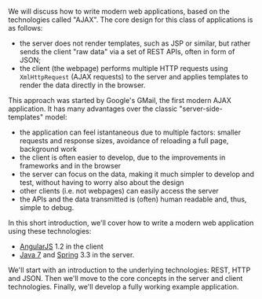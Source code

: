 We will discuss how to write modern web applications, based on the technologies called "AJAX". The core design for this class of applications is as follows:

- the server does not render templates, such as JSP or similar, but rather sends the client "raw data" via a set of REST APIs, often in form of JSON;
- the client (the webpage) performs multiple HTTP requests using `XmlHttpRequest` (AJAX requests) to the server and applies templates to render the data directly in the browser.

This approach was started by Google's GMail, the first modern AJAX application. It has many advantages over the classic "server-side-templates" model:

- the application can feel istantaneous due to multiple factors: smaller requests and response sizes, avoidance of reloading a full page, background work
- the client is often easier to develop, due to the improvements in frameworks and in the browser
- the server can focus on the data, making it much simpler to develop and test, without having to worry also about the design
- other clients (i.e. not webpages) can easily access the server
- the APIs and the data transmitted is (often) human readable and, thus, simple to debug.

In this short introduction, we'll cover how to write a modern web application using these technologies:

- [AngularJS](http://angularjs.org) 1.2 in the client
- [Java 7](http://java.com/getjava) and [Spring](http://spring.io/) 3.3 in the server.

We'll start with an introduction to the underlying technologies: REST, HTTP and JSON. Then we'll move to the core concepts in the server and client technologies. Finally, we'll develop a fully working example application.
